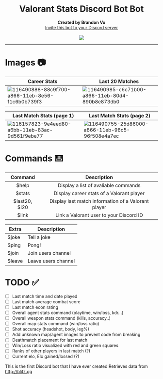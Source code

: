 <h1 align="center">Valorant Stats Discord Bot Bot</h1>
<p align="center">
  <b>Created by Brandon Vo</b><br>
  <a href="https://discord.com/api/oauth2/authorize?client_id=833535533287866398&permissions=2417093728&scope=bot">Invite this bot to your Discord server</a> 
  <br><br>
  <img src="https://static.wikia.nocookie.net/valorant/images/b/b5/Precision_Spray.gif/revision/latest/scale-to-width-down/250?cb=20210110011244">
</p>

---
# Images 📷
| Career Stats        | Last 20 Matches | 
| ------------- |-------------| 
| ![116490888-88c9f700-a866-11eb-8e56-f1c6b0b739f3](https://user-images.githubusercontent.com/76707560/116766721-f9554d00-a9f9-11eb-9157-84dbd4bfbf27.png) | ![116490985-c6c71b00-a866-11eb-80d4-890b8e873db0](https://user-images.githubusercontent.com/76707560/116766715-efcbe500-a9f9-11eb-8c2c-8771f445742f.png)

| Last Match Stats (page 1) | Last Match Stats (page 2) |
| ------------- | ----------- | 
| ![116157823-9e4eed80-a6bb-11eb-83ac-9d561f9ebe77](https://user-images.githubusercontent.com/76707560/116766736-096d2c80-a9fa-11eb-8757-a325ac67c7d8.jpg) | ![116490755-25d86000-a866-11eb-98c5-96f508e4a7ec](https://user-images.githubusercontent.com/76707560/116766739-0d994a00-a9fa-11eb-8726-8985507cdcef.png)

# Commands ⌨️
| Command        | Description    | 
| :-----------: | :--------: | 
| $help      | Display a list of avaliable commands      | 
| $stats      | Display career stats of a Valorant player | 
| $last20, $l20      | Display last match information of a Valorant player |  
| $link | Link a Valorant user to your Discord ID    |

| Extra        | Description    | 
| ------------- |-------------| 
| $joke      | Tell a joke      | 
| $ping      | Pong!             | 
| $join      |Join users channel |  
| $leave | Leave users channel    |

# TODO ✅
- [ ] Last match time and date played
- [ ] Last match average combat score
- [ ] Last match econ rating
- [ ] Overall agent stats command (playtime, win/loss, kdr...)
- [ ] Overall weapon stats command (kills, accuracy..)
- [ ] Overall map stats command (win/loss ratio)
- [ ] Shot accuracy (headshot, body, leg%)
- [ ] Add unknown map/agent images to prevent code from breaking
- [ ] Deathmatch placement for last match
- [ ] Win/Loss ratio visualized with red and green squares
- [ ] Ranks of other players in last match (?)
- [ ] Current elo, Elo gained/lossed (?)

This is the first Discord bot that I have ever created
Retrieves data from http://blitz.gg 
 
 
 
 
 
 
 
